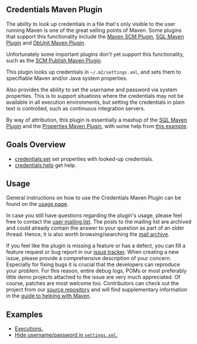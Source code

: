 Credentials Maven Plugin
------------------------

The ability to look up credentials in a file that's only visible to the user
running Maven is one of the great selling points of Maven. Some plugins that
support this functionality include the [Maven SCM Plugin](http://maven.apache.org/scm/maven-scm-plugin), 
[SQL Maven Plugin](http://mojo.codehaus.org/sql-maven-plugin) and 
[DbUnit Maven Plugin](http://mojo.codehaus.org/dbunit-maven-plugin).

Unfortunately some important plugins don't yet support this functionality,
such as the [SCM Publish Maven Plugin](http://maven.apache.org/plugins/maven-scm-publish-plugin).

This plugin looks up credentials in `~/.m2/settings.xml`, and sets them to specifiable Maven and/or Java system properties.

Also provides the ability to set the username and password via system
properties. This is to support situations where the credentials may not be
available in all execution environments, but setting the credentials in plain text is controlled, 
such as continuous integration servers.

By way of attribution, this plugin is essentially a mashup of the 
[SQL Maven Plugin](http://mojo.codehaus.org/sql-maven-plugin) and the
[Properties Maven Plugin](http://mojo.codehaus.org/properties-maven-plugin), 
with some help from [this example](http://svn.apache.org/repos/asf/maven/sandbox/trunk/examples/plugins/maven-security-mojo).


Goals Overview
--------------

- [credentials:set](./set-mojo.html) set properties with looked-up credentials.
- [credentials:help](./help-mojo.html) get help.

Usage
-----

General instructions on how to use the Credentials Maven Plugin can be found on the [usage page](./usage.html).

In case you still have questions regarding the plugin's usage, please feel
free to contact the [user mailing list](./mail-lists.html). The posts to the mailing list are archived and could
already contain the answer to your question as part of an older thread. Hence, it is also worth browsing/searching
the [mail archive](./mail-lists.html).

If you feel like the plugin is missing a feature or has a defect, you can fill a feature request or bug report in our
[issue tracker](./issue-tracking.html). When creating a new issue, please provide a comprehensive description of your
concern. Especially for fixing bugs it is crucial that the developers can reproduce your problem. For this reason,
entire debug logs, POMs or most preferably little demo projects attached to the issue are very much appreciated.
Of course, patches are most welcome too. Contributors can check out the project from our
[source repository](./source-repository.html) and will find supplementary information in the
[guide to helping with Maven](http://maven.apache.org/guides/development/guide-helping.html). 

Examples
--------

- [Executions.](./examples/set.html)
- [Hide username/password in `settings.xml`.](./examples/settings.html)
